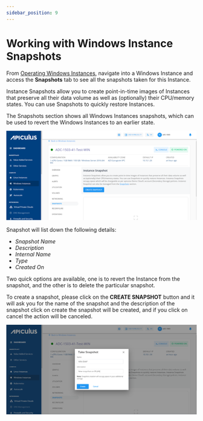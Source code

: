 ```yaml
---
sidebar_position: 9
---
```

# Working with Windows Instance Snapshots

From [Operating Windows Instances](https://docs.apiculus.com/hc/en-in/articles/13280072414749), navigate into a Windows Instance and access the **Snapshots** tab to see all the snapshots taken for this Instance.

Instance Snapshots allow you to create point-in-time images of Instances that preserve all their data volume as well as (optionally) their CPU/memory states. You can use Snapshots to quickly restore Instances.

The Snapshots section shows all Windows Instances snapshots, which can be used to revert the Windows Instances to an earlier state.

![Snapshots](img/Snapshots1.png)

Snapshot will list down the following details:

- _Snapshot Name_
- _Description_
- _Internal Name_
- _Type_
- _Created On_

Two quick options are available, one is to revert the Instance from the snapshot, and the other is to delete the particular snapshot.

To create a snapshot, please click on the **CREATE SNAPSHOT** button and it will ask you for the name of the snapshot and the description of the snapshot click on create the snapshot will be created, and if you click on cancel the action will be canceled.

![Snapshots](img/Snapshots2.png)